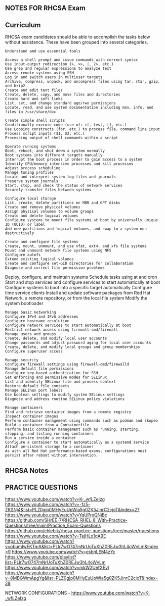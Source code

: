 ## NOTES FOR RHCSA Exam

## Curriculum 

RHCSA exam candidates should be able to accomplish the tasks below without assistance. These have been grouped into several categories.
```
Understand and use essential tools

Access a shell prompt and issue commands with correct syntax
Use input-output redirection (>, >>, |, 2>, etc.)
Use grep and regular expressions to analyze text
Access remote systems using SSH
Log in and switch users in multiuser targets
Archive, compress, unpack, and uncompress files using tar, star, gzip, and bzip2
Create and edit text files
Create, delete, copy, and move files and directories
Create hard and soft links
List, set, and change standard ugo/rwx permissions
Locate, read, and use system documentation including man, info, and files in /usr/share/doc
```

```
Create simple shell scripts
Conditionally execute code (use of: if, test, [], etc.)
Use Looping constructs (for, etc.) to process file, command line input
Process script inputs ($1, $2, etc.)
Processing output of shell commands within a script
```

```
Operate running systems
Boot, reboot, and shut down a system normally
Boot systems into different targets manually
Interrupt the boot process in order to gain access to a system
Identify CPU/memory intensive processes and kill processes
Adjust process scheduling
Manage tuning profiles
Locate and interpret system log files and journals
Preserve system journals
Start, stop, and check the status of network services
Securely transfer files between systems
```

```
Configure local storage
List, create, delete partitions on MBR and GPT disks
Create and remove physical volumes
Assign physical volumes to volume groups
Create and delete logical volumes
Configure systems to mount file systems at boot by universally unique ID (UUID) or label
Add new partitions and logical volumes, and swap to a system non-destructively
```

```
Create and configure file systems
Create, mount, unmount, and use vfat, ext4, and xfs file systems
Mount and unmount network file systems using NFS
Configure autofs
Extend existing logical volumes
Create and configure set-GID directories for collaboration
Diagnose and correct file permission problems

```
Deploy, configure, and maintain systems
Schedule tasks using at and cron
Start and stop services and configure services to start automatically at boot
Configure systems to boot into a specific target automatically
Configure time service clients
Install and update software packages from Red Hat Network, a remote repository, or from the local file system
Modify the system bootloader

```
Manage basic networking
Configure IPv4 and IPv6 addresses
Configure hostname resolution
Configure network services to start automatically at boot
Restrict network access using firewall-cmd/firewall
Manage users and groups
Create, delete, and modify local user accounts
Change passwords and adjust password aging for local user accounts
Create, delete, and modify local groups and group memberships
Configure superuser access
```

```
Manage security
Configure firewall settings using firewall-cmd/firewalld
Manage default file permissions
Configure key-based authentication for SSH
Set enforcing and permissive modes for SELinux
List and identify SELinux file and process context
Restore default file contexts
Manage SELinux port labels
Use boolean settings to modify system SELinux settings
Diagnose and address routine SELinux policy violations
```

```
Manage containers
Find and retrieve container images from a remote registry
Inspect container images
Perform container management using commands such as podman and skopeo
Build a container from a Containerfile
Perform basic container management such as running, starting, stopping, and listing running containers
Run a service inside a container
Configure a container to start automatically as a systemd service
Attach persistent storage to a container
As with all Red Hat performance-based exams, configurations must persist after reboot without intervention.
```

## RHCSA Notes

## PRACTICE QUESTIONS
https://www.youtube.com/watch?v=K-_wfLZeIzg
https://www.youtube.com/watch?v=-1z5-ZKSNj4&list=PLZ0gjp0MHyEuUpWla5g0ZK5JinrC2cjoT&index=27
https://www.youtube.com/watch?v=YqUPrxQNjBc
https://github.com/SHrEE-7/RHCSA_RHEL-8_With-Practice-Questions/tree/main/Practice_Exam-Questions
https://github.com/chlebik/rhcsa-practice-questions/tree/master/questions
https://www.youtube.com/watch?v=TejHLx1qA9E
https://www.youtube.com/watch?v=obumIwEKTmA&list=PLlr7wO747mNrUoTuXhZ0REJw3hL4oWvLm&index=9
https://www.youtube.com/watch?v=esbhLEM4zYc
https://www.youtube.com/playlist?list=PLlr7wO747mNrUoTuXhZ0REJw3hL4oWvLm
https://www.youtube.com/watch?v=mkW2UefXEvI
https://www.youtube.com/watch?v=8MBGWmApgYg&list=PLZ0gjp0MHyEuUpWla5g0ZK5JinrC2cjoT&index=28


NETWORK CONFIGURATIONS - https://www.youtube.com/watch?v=K-_wfLZeIzg


